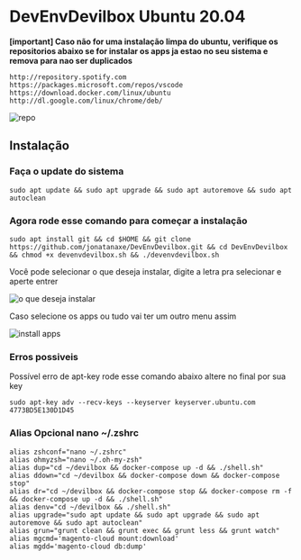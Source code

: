 # DevEnvDevilbox Ubuntu 20.04

**[important]
Caso não for uma instalação limpa do ubuntu, verifique os repositorios abaixo se for instalar os apps ja estao no seu sistema e remova para nao ser duplicados**
```
http://repository.spotify.com
https://packages.microsoft.com/repos/vscode
https://download.docker.com/linux/ubuntu
http://dl.google.com/linux/chrome/deb/
```
![repo](https://i.imgur.com/Jk4Uy6S.png)

## Instalação 

### Faça o update do sistema

```
sudo apt update && sudo apt upgrade && sudo apt autoremove && sudo apt autoclean
```

### Agora rode esse comando para começar a instalação

```
sudo apt install git && cd $HOME && git clone https://github.com/jonatanaxe/DevEnvDevilbox.git && cd DevEnvDevilbox && chmod +x devenvdevilbox.sh && ./devenvdevilbox.sh
```
Você pode selecionar o que deseja instalar, digite a letra pra selecionar e aperte entrer

![o que deseja instalar](https://i.imgur.com/JqD1Toi.png)

Caso selecione os apps ou tudo vai ter um outro menu assim 

![install apps](https://i.imgur.com/gOMsclV.png)


### Erros possiveis

Possível erro de apt-key rode esse comando abaixo altere no final por sua key
```
sudo apt-key adv --recv-keys --keyserver keyserver.ubuntu.com 4773BD5E130D1D45
```

### Alias Opcional nano ~/.zshrc

```
alias zshconf="nano ~/.zshrc"
alias ohmyzsh="nano ~/.oh-my-zsh"
alias dup="cd ~/devilbox && docker-compose up -d && ./shell.sh"
alias ddown="cd ~/devilbox && docker-compose down && docker-compose stop"
alias dr="cd ~/devilbox && docker-compose stop && docker-compose rm -f && docker-compose up -d && ./shell.sh"
alias denv="cd ~/devilbox && ./shell.sh"
alias upgrade="sudo apt update && sudo apt upgrade && sudo apt autoremove && sudo apt autoclean"
alias grun="grunt clean && grunt exec && grunt less && grunt watch"
alias mgcmd='magento-cloud mount:download'
alias mgdd='magento-cloud db:dump'
```
